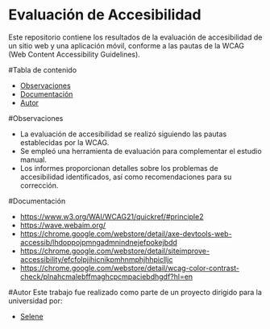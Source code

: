 # Evaluación de Accesibilidad

Este repositorio contiene los resultados de la evaluación de accesibilidad de un sitio web y una aplicación móvil, conforme a las pautas de la WCAG (Web Content Accessibility Guidelines).

#Tabla de contenido

- [Observaciones](#observaciones)
- [Documentación](#documentación)
- [Autor](#autor)

#Observaciones
- La evaluación de accesibilidad se realizó siguiendo las pautas establecidas por la WCAG.
- Se empleó una herramienta de evaluación para complementar el estudio manual.
- Los informes proporcionan detalles sobre los problemas de accesibilidad identificados, así como recomendaciones para su corrección.

#Documentación
- https://www.w3.org/WAI/WCAG21/quickref/#principle2
- https://wave.webaim.org/
- https://chrome.google.com/webstore/detail/axe-devtools-web-accessib/lhdoppojpmngadmnindnejefpokejbdd
- https://chrome.google.com/webstore/detail/siteimprove-accessibility/efcfolpjihicnikpmhnmphjhhpiclljc
- https://chrome.google.com/webstore/detail/wcag-color-contrast-check/plnahcmalebffmaghcpcmpaciebdhgdf?hl=en

#Autor
Este trabajo fue realizado como parte de un proyecto dirigido para la universidad por:
- [Selene](https://github.com/SeleneGonzalezCurbelo)
